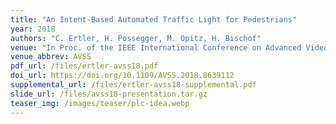 ```yaml
---
title: "An Intent-Based Automated Traffic Light for Pedestrians"
year: 2018
authors: "C. Ertler, H. Possegger, M. Opitz, H. Bischof"
venue: "In Proc. of the IEEE International Conference on Advanced Video and Signal-Based Surveillance (AVSS)"
venue_abbrev: AVSS
pdf_url: /files/ertler-avss18.pdf
doi_url: https://doi.org/10.1109/AVSS.2018.8639112
supplemental_url: /files/ertler-avss18-supplemental.pdf
slide_url: /files/avss18-presentation.tar.gz
teaser_img: /images/teaser/plc-idea.webp
---
```

